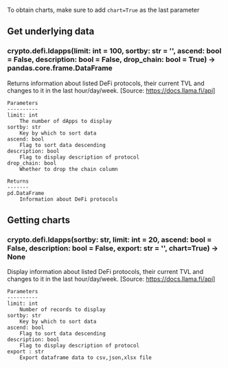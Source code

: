 To obtain charts, make sure to add `chart=True` as the last parameter

## Get underlying data 
### crypto.defi.ldapps(limit: int = 100, sortby: str = '', ascend: bool = False, description: bool = False, drop_chain: bool = True) -> pandas.core.frame.DataFrame

Returns information about listed DeFi protocols, their current TVL and changes to it in the last hour/day/week.
    [Source: https://docs.llama.fi/api]

    Parameters
    ----------
    limit: int
        The number of dApps to display
    sortby: str
        Key by which to sort data
    ascend: bool
        Flag to sort data descending
    description: bool
        Flag to display description of protocol
    drop_chain: bool
        Whether to drop the chain column

    Returns
    -------
    pd.DataFrame
        Information about DeFi protocols

## Getting charts 
### crypto.defi.ldapps(sortby: str, limit: int = 20, ascend: bool = False, description: bool = False, export: str = '', chart=True) -> None

Display information about listed DeFi protocols, their current TVL and changes to it in
    the last hour/day/week. [Source: https://docs.llama.fi/api]

    Parameters
    ----------
    limit: int
        Number of records to display
    sortby: str
        Key by which to sort data
    ascend: bool
        Flag to sort data descending
    description: bool
        Flag to display description of protocol
    export : str
        Export dataframe data to csv,json,xlsx file
